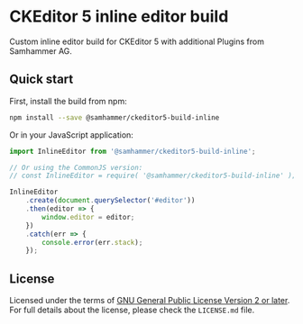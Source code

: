 CKEditor 5 inline editor build
==============================================

Custom inline editor build for CKEditor 5 with additional Plugins from Samhammer AG.

## Quick start

First, install the build from npm:

```bash
npm install --save @samhammer/ckeditor5-build-inline
```

Or in your JavaScript application:

```js
import InlineEditor from '@samhammer/ckeditor5-build-inline';

// Or using the CommonJS version:
// const InlineEditor = require( '@samhammer/ckeditor5-build-inline' );

InlineEditor
	.create(document.querySelector('#editor'))
	.then(editor => {
		window.editor = editor;
	})
	.catch(err => {
		console.error(err.stack);
	});
```

## License

Licensed under the terms of [GNU General Public License Version 2 or later](http://www.gnu.org/licenses/gpl.html). For full details about the license, please check the `LICENSE.md` file.
